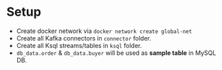 # Setup
- Create docker network via `docker network create global-net`
- Create all Kafka connectors in `connector` folder.
- Create all Ksql streams/tables in `ksql` folder.
- `db_data.order` & `db_data.buyer` will be used as **sample table** in MySQL DB.
